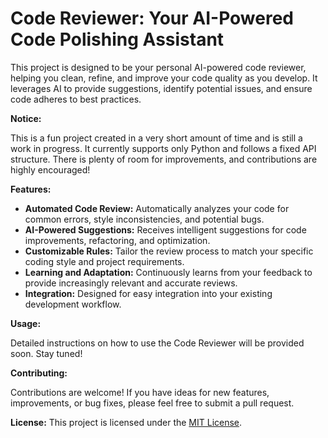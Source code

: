 # Code Reviewer: Your AI-Powered Code Polishing Assistant

This project is designed to be your personal AI-powered code reviewer, helping you clean, refine, and improve your code quality as you develop. It leverages AI to provide suggestions, identify potential issues, and ensure code adheres to best practices.

**Notice:**

This is a fun project created in a very short amount of time and is still a work in progress. It currently supports only Python and follows a fixed API structure. There is plenty of room for improvements, and contributions are highly encouraged!

**Features:**

*   **Automated Code Review:** Automatically analyzes your code for common errors, style inconsistencies, and potential bugs.
*   **AI-Powered Suggestions:** Receives intelligent suggestions for code improvements, refactoring, and optimization.
*   **Customizable Rules:** Tailor the review process to match your specific coding style and project requirements.
*   **Learning and Adaptation:** Continuously learns from your feedback to provide increasingly relevant and accurate reviews.
*   **Integration:** Designed for easy integration into your existing development workflow.

**Usage:**

Detailed instructions on how to use the Code Reviewer will be provided soon. Stay tuned!

**Contributing:**

Contributions are welcome! If you have ideas for new features, improvements, or bug fixes, please feel free to submit a pull request.

**License:**
This project is licensed under the [MIT License](license).

